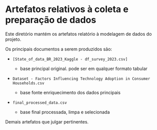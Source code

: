 # Artefatos relativos à coleta e preparação de dados

Este diretório mantém os artefatos relatório à modelagem de dados do projeto. 

Os principais documentos a serem produzidos são:

* `[State_of_data_BR_2023_Kaggle - df_survey_2023.csv]
`
	* base principal original. pode ser em qualquer formato tabular

* `Dataset - Factors Influencing Technology Adoption in Consumer Households.csv`
	* base fonte enriquecimento dos dados principais

* `final_processed_data.csv`
  * base final processada, limpa e selecionada
	
Demais artefatos que julgar pertinentes.
